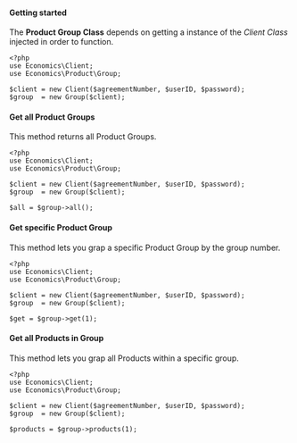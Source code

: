 #### Getting started
The **Product Group Class** depends on getting a instance of the *Client Class* injected in order to function.

    <?php
    use Economics\Client;
    use Economics\Product\Group;

    $client = new Client($agreementNumber, $userID, $password);
    $group  = new Group($client);

#### Get all Product Groups
This method returns all Product Groups.

    <?php
    use Economics\Client;
    use Economics\Product\Group;

    $client = new Client($agreementNumber, $userID, $password);
    $group  = new Group($client);

    $all = $group->all();

#### Get specific Product Group
This method lets you grap a specific Product Group by the group number.

    <?php
    use Economics\Client;
    use Economics\Product\Group;

    $client = new Client($agreementNumber, $userID, $password);
    $group  = new Group($client);

    $get = $group->get(1);

#### Get all Products in Group
This method lets you grap all Products within a specific group.

    <?php
    use Economics\Client;
    use Economics\Product\Group;

    $client = new Client($agreementNumber, $userID, $password);
    $group  = new Group($client);

    $products = $group->products(1);